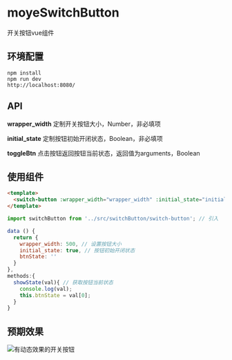 # moyeSwitchButton
开关按钮vue组件

## 环境配置
```shell
npm install
npm run dev
http://localhost:8080/
```

## API
**wrapper_width**  定制开关按钮大小，Number，非必填项

**initial_state**  定制按钮初始开闭状态，Boolean，非必填项

**toggleBtn**      点击按钮返回按钮当前状态，返回值为arguments，Boolean


## 使用组件
```html
<template>
  <switch-button :wrapper_width="wrapper_width" :initial_state="initial_state" v-on:toggleBtn="showState(arguments)"></switch-button>
</template>
```
```js
import switchButton from '../src/switchButton/switch-button'; // 引入

data () {
  return {
    wrapper_width: 500, // 设置按钮大小
    initial_state: true, // 按钮初始开闭状态
    btnState: ''
  }
},
methods:{
  showState(val){ // 获取按钮当前状态
    console.log(val);
    this.btnState = val[0];
  }
}
```

## 预期效果
![有动态效果的开关按钮](http://wx2.sinaimg.cn/large/c4f30ad5gy1fz738ykc9rg20k20gd75r.gif)
